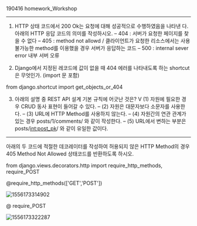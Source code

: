 190416 homework_Workshop

---

1. HTTP 상태 코드에서 200 Ok는 요청에 대해 성공적으로 수행하였음을 나타낸
  다. 아래의 HTTP 응답 코드의 의미를 작성하시오.
  – 404 : 서버가 요청한 페이지를 찾을 수 없다
  – 405 : method not allowd / 클라이언트가 요청한 리소스에서는 사용불가능한 method를 이용했을 경우 서버가 응답하는 코드
  – 500 : internal sever error 내부 서버 오류

2. Django에서 지정된 레코드에 값이 없을 때 404 에러를 나타내도록 하는
  shortcut은 무엇인가. (import 문 포함)

  from django.shortcut import get_objects_or_404

3. 아래의 설명 중 REST API 설계 기본 규칙에 어긋난 것은?
  V (1) 자원에 필요한 경우 CRUD 동사 표현이 들어갈 수 있다.
  – (2) 자원은 대문자보다 소문자를 사용한다.
  – (3) URL에 HTTP Method를 사용하지 않는다.
  – (4) 자원간의 연관 관계가 있는 경우 posts/1/comments/ 와 같이 작성한다.
  – (5) URL에서 변하는 부분은 posts/<int:post_pk>/ 와 같이 유일한 값이다.



---

아래의 두 코드에 적절한 데코레이터를 작성하여 허용되지 않은 HTTP Method의 경우
405 Method Not Allowed 상태코드를 반환하도록 하시오.

from django.views.decorators.http import require_http_methods, require_POST

@require_http_methods(['GET','POST'])

![1556173314902](C:\Users\student\AppData\Roaming\Typora\typora-user-images\1556173314902.png)

@ require_POST

![1556173322287](C:\Users\student\AppData\Roaming\Typora\typora-user-images\1556173322287.png)